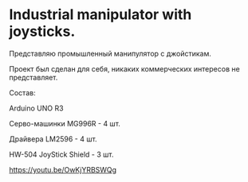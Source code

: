 # Industrial manipulator with joysticks.

Представляю промышленный манипулятор с джойстикам.

Проект был сделан для себя, никаких коммерческих интересов не представляет.

Состав:

Arduino UNO R3

Серво-машинки MG996R - 4 шт.

Драйвера LM2596 - 4 шт.

HW-504 JoyStick Shield - 3 шт.


https://youtu.be/OwKjYRBSWQg

